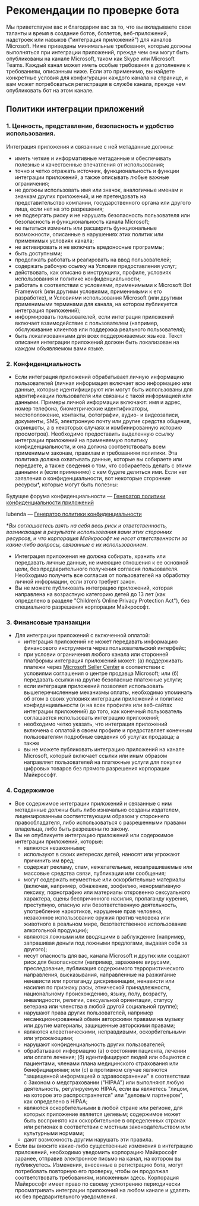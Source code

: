 # <a name="bot-review-guidelines"></a>Рекомендации по проверке бота

Мы приветствуем вас и благодарим вас за то, что вы вкладываете свои таланты и время в создание ботов, ботлетов, веб-приложений, надстроек или навыков ("интеграция приложений") для каналов Microsoft. Ниже приведены минимальные требования, которые должны выполняться при интеграции приложений, прежде чем они могут быть опубликованы на канале Microsoft, таком как Skype или Microsoft Teams. Каждый канал может иметь особые требования в дополнение к требованиям, описанным ниже. Если это применимо, вы найдете конкретные условия для конфигурации каждого канала на странице, и вам может потребоваться регистрация в службе канала, прежде чем опубликовать бот на этом канале.

## <a name="app-integration-policies"></a>Политики интеграции приложений
###  <a name="1-value-representation-security-and-usability"></a>1. Ценность, представление, безопасность и удобство использования.

Интеграция приложения и связанные с ней метаданные должны:

- иметь четкие и информативные метаданные и обеспечивать полезные и качественные впечатления от использования;
- точно и четко отражать источник, функциональность и функции интеграции приложений, а также описывать любые важные ограничения;
- не должны использовать имя или значок, аналогичные именам и значкам других приложений, и не претендовать на представительство компании, государственного органа или другого лица, если нет на это разрешения;
- не подвергать риску и не нарушать безопасность пользователя или безопасность и функциональность канала Microsoft;
- не пытаться изменить или расширить функциональные возможности, описанные в нарушениях этих политик или применимых условиях канала;
- не активировать и не включать вредоносные программы;
- быть доступными;
- продолжать работать и реагировать на ввод пользователей; 
- содержать рабочую ссылку на Условия предоставления услуг;
- действовать, как описано в инструкциях, профиле, условиях использования и политике конфиденциальности;
- работать в соответствии с условиями, применимыми к Microsoft Bot Framework (или другими условиями, применимыми к его разработке), и Условиями использования Microsoft (или другими применимыми терминами для канала, на котором публикуется интеграция приложений);
- информировать пользователей, если интеграция приложений включает взаимодействие с пользователем (например, обслуживание клиентов или поддержка реального пользователя);
- быть локализованными для всех поддерживаемых языков. Текст описания интеграции приложений должен быть локализован на каждом объявляемом вами языке.

### <a name="2--privacy"></a>2.  Конфиденциальность

- Если интеграция приложений обрабатывает личную информацию пользователей (личная информация включает всю информацию или данные, которые идентифицируют или могут быть использованы для идентификации пользователя или связаны с такой информацией или данными. Примеры личной информации включают: имя и адрес, номер телефона, биометрические идентификаторы, местоположение, контакты, фотографии, аудио- и видеозаписи, документы, SMS, электронную почту или другие средства общения, скриншоты, а в некоторых случаях и комбинированную историю просмотров). Необходимо предоставить выделенную ссылку интеграции приложений на применяемую политику конфиденциальности, и она должна соответствовать всем применимым законам, правилам и требованиям политики. Эта политика должна охватывать данные, которые вы собираете или передаете, а также сведения о том, что собираетесь делать с этими данными и (если применимо) с кем будете делиться ими. Если нет заявления о конфиденциальности, вот некоторые сторонние ресурсы*, которые могут быть полезны:

Будущее форума конфиденциальности — [Генератор политики конфиденциальности приложений](http://www.applicationprivacy.org/do-tools/privacy-policy-generator/)

Iubenda — [Генератор политики конфиденциальности](http://www.iubenda.com/en)

*_Вы соглашаетесь взять на себя весь риск и ответственность, возникающие в результате использования вами этих сторонних ресурсов, и что корпорация Майкрософт не несет ответственности за какие-либо вопросы, связанные с их использованием_.
- Интеграция приложения не должна собирать, хранить или передавать личные данные, не имеющие отношения к ее основной цели, без предварительного получения согласия пользователя. Необходимо получить все согласия от пользователей на обработку личной информации, если этого требует закон. 
- Вы не можете публиковать интеграцию приложений, которая направлена на возрастную категорию детей до 13 лет (как определено в разделе "Children’s Online Privacy Protection Act"), без специального разрешения корпорации Майкрософт.

### <a name="3--financial-transactions"></a>3.  Финансовые транзакции
- Для интеграции приложений с включенной оплатой: 
  - интеграция приложений не может передавать информацию финансового инструмента через пользовательский интерфейс;
  - при условии ограничения любого канала или сторонней платформы интеграция приложений может: (а) поддерживать платежи через [Microsoft Seller Center](https://seller.microsoft.com/) в соответствии с условиями соглашения о центре продавца Microsoft; или (б) передавать ссылки на другие безопасные платежные услуги;
  - если интеграция приложений позволяет использовать вышеперечисленные механизмы оплаты, необходимо упоминать об этом в своих условиях интеграции приложений и политике конфиденциальности (и на всех профилях или веб-сайтах интеграции приложений) до того, как конечный пользователь соглашается использовать интеграцию приложений;
  - необходимо четко указать, что интеграция приложений включена с оплатой в своем профиле и предоставляет конечным пользователям подробные сведения об услугах продавца; а также
  - вы не можете публиковать интеграцию приложений на канале Microsoft, который включает ссылки или иным образом направляет пользователей на платежные услуги для покупки цифровых товаров без прямого разрешения корпорации Майкрософт.

### <a name="4--content"></a>4.  Содержимое 
- Все содержимое интеграции приложений и связанные с ним метаданные должны быть либо изначально созданы издателем, лицензированным соответствующим образом у стороннего правообладателя, либо использоваться с разрешенными правами владельца, либо быть разрешены по закону.
- Вы не опубликуете интеграцию приложений или содержимое интеграции приложений, которые: 
  - являются незаконными;
  - используют в своих интересах детей, наносят или угрожают причинить им вред;
  - содержат рекламу, спам, нежелательные, незапрашиваемые или массовые средства связи, публикации или сообщения;
  - могут содержать неуместные или оскорбительные материалы (включая, например, обнажение, зоофилию, ненормативную лексику, порнографию или материалы откровенно сексуального характера, сцены беспричинного насилия, пропаганду курения, преступную, опасную или безответственную деятельность, употребление наркотиков, нарушение прав человека, незаконное использование оружия против человека или животного в реальном мире, безответственное использование алкогольной продукции);
  - являются ложными или вводящими в заблуждение (например, запрашивая деньги под ложными предлогами, выдавая себя за другого);
  - несут опасность для вас, канала Microsoft и других или создают риск для безопасности (например, заражение вирусами, преследование, публикация содержимого террористического направления, высказывания, направленные на разжигание ненависти или пропаганду дискриминации, ненависти или насилия по признаку расы, этнической принадлежности, национальному происхождению, языку, полу, возрасту, инвалидности, религии, сексуальной ориентации, статусу ветерана или членства в любой другой социальной группе);
  - нарушают права других пользователей, например несанкционированный обмен авторскими правами на музыку или другие материалы, защищенные авторскими правами;
  - являются клеветническими, неправдивыми, оскорбительными или угрожающими;
  - нарушают конфиденциальность других пользователей; 
  - обрабатывают информацию (а) о состоянии пациента, лечении или оплате лечения; (б) идентифицируют людей или общаются с пациентами, членами плана медицинского страхования или бенефициариями; или (c) в противном случае являются "защищенной информацией о здравоохранении" в соответствии с Законом о медстраховании ("HIPAA") или выполняют любую деятельность, регулируемую HIPAA, если вы являетесь "лицом, на которое это распространяется" или "деловым партнером", как определено в HIPAA;
  - являются оскорбительными в любой стране или регионе, для которых приложение является целевым; содержимое может быть воспринято как оскорбительное в определенных странах или регионах в соответствии с местным законодательством или культурными нормами;
  - дают возможность другим нарушать эти правила. 
- Если вы вносите какие-либо существенные изменения в интеграцию приложений, необходимо уведомить корпорацию Майкрософт заранее, отправив электронное письмо на канал, на котором вы публикуетесь.  Изменения, внесенные в регистрацию бота, могут потребовать повторную его проверку, чтобы он продолжал соответствовать требованиям, изложенным здесь.  Корпорация Майкрософт имеет право по своему усмотрению периодически просматривать интеграции приложений на любом канале и удалять их без предварительного уведомления.

